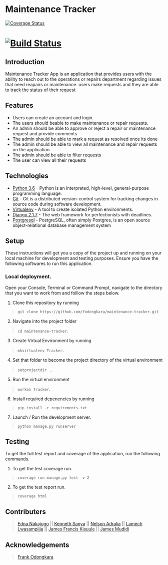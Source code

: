 # Maintenance Tracker

[![Coverage Status](https://coveralls.io/repos/github/3Nakajugo/maintenance-tracker/badge.svg?branch=master)](https://coveralls.io/github/3Nakajugo/maintenance-tracker?branch=master)

[![Build Status](https://travis-ci.org/fodongkara/maintenance-tracker.svg?branch=develop)](https://travis-ci.org/fodongkara/maintenance-tracker)
=======
## Introduction

Maintenance Tracker App is an application that provides users with the ability to reach out to the operations or repairs department regarding issues that need reapairs or maintenance. users make requests and they are able to track the status of their request


## Features

- Users can create an account and login.
- The users should beable to make maintenance or repair requests.
- An admin should be able to approve or reject a repair or maintenance request and provide comments
- The admin should be able to mark a request as resolved once its done
- The admin should be able to view all maintenance and repair requests on the application
- The admin should be able to filter requests
- The user can view all their requests


## Technologies

- [Python 3.6](https://www.python.org/) - Python is an interpreted, high-level, general-purpose programming language.
- [Git](https://git-scm.com/) - Git is a distributed version-control system for tracking changes in source code during software development.
- [Virtualenv](https://virtualenv.pypa.io/en/latest/) - A tool to create isolated Python environments.
- [Django 2.1.7](https://www.djangoproject.com/) - The web framework for perfectionists with deadlines.
- [Postgresql](https://www.postgresql.org/) - PostgreSQL, often simply Postgres, is an open source object-relational database management system


## Setup
These instructions will get you a copy of the project up and running on your local machine for development and testing purposes. Ensure you have the following softwares to run this application.

### Local deployment.
Open your Console, Terminal or Command Prompt, navigate to the directory that you want to work from and folllow the steps below.

1. Clone this repository by running
> `git clone https://github.com/fodongkara/maintenance-tracker.git`
2. Navigate into the project folder
> `cd maintenance-tracker`.
3. Create  Virtual Environment by running
> `mkvirtualenv Tracker`.
4. Set that folder to become the project directory of the virtual environment
> `setprojectdir .`.
5. Run the virtual environment
> `workon Tracker`.
6. Install required depenencies by running
> `pip install -r requirements.txt`
7. Launch / Run the development server.
> `python manage.py runserver`


## Testing
To get the full test report and coverage of the application, run the following commands.

1. To get the test coverage run.
> `coverage run manage.py test -v 2`
2. To get the test report run.
> `coverage html`


## Contributers
> [Edna Nakajugo](https://github.com/3Nakajugo) || 
> [Kenneth Sanya](https://github.com/sanya-kenneth) || 
> [Nelson Adralia](https://github.com/nadralia) || 
> [Lamech Lwasampijja](https://github.com/llwasampijja) || 
> [James Francis Kisuule](https://github.com/engjames) || 
> [James Mudidi](https://github.com/JamesMudidi)


## Acknowledgements
> [Frank Odongkara](https://github.com/fodongkara)
